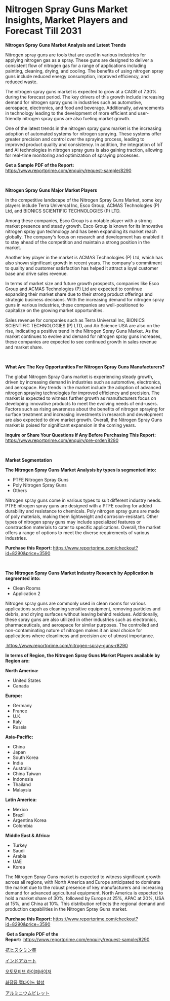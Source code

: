 <p><h1>Nitrogen Spray Guns Market Insights, Market Players and Forecast Till 2031</h1></p><p><strong>Nitrogen Spray Guns Market Analysis and Latest Trends</strong></p>
<p><p>Nitrogen spray guns are tools that are used in various industries for applying nitrogen gas as a spray. These guns are designed to deliver a consistent flow of nitrogen gas for a range of applications including painting, cleaning, drying, and cooling. The benefits of using nitrogen spray guns include reduced energy consumption, improved efficiency, and reduced waste.</p><p>The nitrogen spray guns market is expected to grow at a CAGR of 7.30% during the forecast period. The key drivers of this growth include increasing demand for nitrogen spray guns in industries such as automotive, aerospace, electronics, and food and beverage. Additionally, advancements in technology leading to the development of more efficient and user-friendly nitrogen spray guns are also fueling market growth.</p><p>One of the latest trends in the nitrogen spray guns market is the increasing adoption of automated systems for nitrogen spraying. These systems offer greater precision and control over the spraying process, leading to improved product quality and consistency. In addition, the integration of IoT and AI technologies in nitrogen spray guns is also gaining traction, allowing for real-time monitoring and optimization of spraying processes.</p></p>
<p><strong>Get a Sample PDF of the Report:&nbsp;</strong> <a href="https://www.reportprime.com/enquiry/request-sample/8290">https://www.reportprime.com/enquiry/request-sample/8290</a></p>
<p>&nbsp;</p>
<p><strong>Nitrogen Spray Guns Major Market Players</strong></p>
<p><p>In the competitive landscape of the Nitrogen Spray Guns Market, some key players include Terra Universal Inc, Esco Group, ACMAS Technologies (P) Ltd, and BIONICS SCIENTIFIC TECHNOLOGIES (P) LTD.</p><p>Among these companies, Esco Group is a notable player with a strong market presence and steady growth. Esco Group is known for its innovative nitrogen spray gun technology and has been expanding its market reach globally. The company's focus on research and development has enabled it to stay ahead of the competition and maintain a strong position in the market.</p><p>Another key player in the market is ACMAS Technologies (P) Ltd, which has also shown significant growth in recent years. The company's commitment to quality and customer satisfaction has helped it attract a loyal customer base and drive sales revenue.</p><p>In terms of market size and future growth prospects, companies like Esco Group and ACMAS Technologies (P) Ltd are expected to continue expanding their market share due to their strong product offerings and strategic business decisions. With the increasing demand for nitrogen spray guns in various industries, these companies are well-positioned to capitalize on the growing market opportunities.</p><p>Sales revenue for companies such as Terra Universal Inc, BIONICS SCIENTIFIC TECHNOLOGIES (P) LTD, and Air Science USA are also on the rise, indicating a positive trend in the Nitrogen Spray Guns Market. As the market continues to evolve and demand for nitrogen spray guns increases, these companies are expected to see continued growth in sales revenue and market share.</p></p>
<p>&nbsp;</p>
<p><strong>What Are The Key Opportunities For Nitrogen Spray Guns Manufacturers?</strong></p>
<p><p>The global Nitrogen Spray Guns market is experiencing steady growth, driven by increasing demand in industries such as automotive, electronics, and aerospace. Key trends in the market include the adoption of advanced nitrogen spraying technologies for improved efficiency and precision. The market is expected to witness further growth as manufacturers focus on developing innovative products to meet the evolving needs of end-users. Factors such as rising awareness about the benefits of nitrogen spraying for surface treatment and increasing investments in research and development are also expected to drive market growth. Overall, the Nitrogen Spray Guns market is poised for significant expansion in the coming years.</p></p>
<p><strong>Inquire or Share Your Questions If Any Before Purchasing This Report:</strong> <a href="https://www.reportprime.com/enquiry/pre-order/8290">https://www.reportprime.com/enquiry/pre-order/8290</a></p>
<p>&nbsp;</p>
<p><strong>Market Segmentation</strong></p>
<p><strong>The Nitrogen Spray Guns Market Analysis by types is segmented into:</strong></p>
<p><ul><li>PTFE Nitrogen Spray Guns</li><li>Poly Nitrogen Spray Guns</li><li>Others</li></ul></p>
<p><p>Nitrogen spray guns come in various types to suit different industry needs. PTFE nitrogen spray guns are designed with a PTFE coating for added durability and resistance to chemicals. Poly nitrogen spray guns are made of poly materials, making them lightweight and corrosion-resistant. Other types of nitrogen spray guns may include specialized features or construction materials to cater to specific applications. Overall, the market offers a range of options to meet the diverse requirements of various industries.</p></p>
<p><strong>Purchase this Report:&nbsp;</strong><a href="https://www.reportprime.com/checkout?id=8290&price=3590">https://www.reportprime.com/checkout?id=8290&price=3590</a></p>
<p>&nbsp;</p>
<p><strong>The Nitrogen Spray Guns Market Industry Research by Application is segmented into:</strong></p>
<p><ul><li>Clean Rooms</li><li>Application 2</li></ul></p>
<p><p>Nitrogen spray guns are commonly used in clean rooms for various applications such as cleaning sensitive equipment, removing particles and debris, and drying surfaces without leaving behind residues. Additionally, these spray guns are also utilized in other industries such as electronics, pharmaceuticals, and aerospace for similar purposes. The controlled and non-contaminating nature of nitrogen makes it an ideal choice for applications where cleanliness and precision are of utmost importance.</p></p>
<p><a href="https://www.reportprime.com/nitrogen-spray-guns-r8290">&nbsp;https://www.reportprime.com/nitrogen-spray-guns-r8290</a></p>
<p><strong>In terms of Region, the Nitrogen Spray Guns Market Players available by Region are:</strong></p>
<p>
    <p> <strong> North America: </strong>
        <ul>
            <li>United States</li>
            <li>Canada</li>
        </ul>
        </p> 
    <p> <strong> Europe: </strong>
        <ul>
            <li>Germany</li>
            <li>France</li>
            <li>U.K.</li>
            <li>Italy</li>
            <li>Russia</li>
        </ul>
        </p> 
    <p> <strong> Asia-Pacific: </strong>
        <ul>
            <li>China</li>
            <li>Japan</li>
            <li>South Korea</li>
            <li>India</li>
            <li>Australia</li>
            <li>China Taiwan</li>
            <li>Indonesia</li>
            <li>Thailand</li>
            <li>Malaysia</li>
        </ul>
        </p> 
    <p> <strong> Latin America: </strong>
        <ul>
            <li>Mexico</li>
            <li>Brazil</li>
            <li>Argentina Korea</li>
            <li>Colombia</li>
        </ul>
        </p> 
    <p> <strong> Middle East & Africa: </strong>
        <ul>
            <li>Turkey</li>
            <li>Saudi</li>
            <li>Arabia</li>
            <li>UAE</li>
            <li>Korea</li>
        </ul>
    </p>
    </p>
<p><p>The Nitrogen Spray Guns market is expected to witness significant growth across all regions, with North America and Europe anticipated to dominate the market due to the robust presence of key manufacturers and increasing demand for advanced agricultural equipment. North America is expected to hold a market share of 30%, followed by Europe at 25%, APAC at 20%, USA at 15%, and China at 10%. This distribution reflects the regional demand and production capabilities in the Nitrogen Spray Guns market.</p></p>
<p><strong>Purchase this Report: </strong><a href="https://www.reportprime.com/checkout?id=8290&price=3590">https://www.reportprime.com/checkout?id=8290&price=3590</a></p>
<p>&nbsp;<strong>Get a Sample PDF of the Report:&nbsp;&nbsp;</strong><a href="https://www.reportprime.com/enquiry/request-sample/8290">https://www.reportprime.com/enquiry/request-sample/8290</a></p>
<p><strong></strong></p>
<p><p><a href="https://github.com/vlcostes/Market-Research-Report-List-1/blob/main/574177922724.md">抗ヒスタミン薬</a></p><p><a href="https://medium.com/@leonardgreene1/%E5%B1%8B%E5%86%85%E3%82%AB%E3%83%BC%E3%83%88%E5%B8%82%E5%A0%B4%E3%81%AE%E3%82%A4%E3%83%B3%E3%82%B5%E3%82%A4%E3%83%88-%E5%B8%82%E5%A0%B4%E5%8B%95%E5%90%91-%E6%88%90%E9%95%B7-2024%E5%B9%B4%E3%81%8B%E3%82%892031%E5%B9%B4%E3%81%BE%E3%81%A7%E3%81%AE%E4%BA%88%E6%B8%AC-7384373a4ae9">インドアカート</a></p><p><a href="https://medium.com/@llanajer/%EC%9E%90%EB%8F%99%EC%B0%A8-%ED%95%98%EC%9D%B4%ED%8D%BC%EB%B0%94%EC%9D%B4%EC%A0%80-%EC%8B%9C%EC%9E%A5-%EC%A1%B0%EC%82%AC-%EB%B3%B4%EA%B3%A0%EC%84%9C-%EA%B7%B8-%EC%97%AD%EC%82%AC-%EB%B0%8F-2024%EB%85%84%EB%B6%80%ED%84%B0-2031%EB%85%84%EA%B9%8C%EC%A7%80%EC%9D%98-%EC%98%88%EC%B8%A1-5a1f863f686d">오토모티브 하이퍼바이저</a></p><p><a href="https://medium.com/@prestoniegand56562023/%ED%99%94%EC%9E%A5%ED%92%88-%ED%8E%A9%ED%83%80%EC%9D%B4%EB%93%9C-%ED%95%A9%EC%84%B1-%EC%8B%9C%EC%9E%A5%EC%9D%80-%EC%8B%9C%EC%9E%A5-%EC%A0%90%EC%9C%A0%EC%9C%A8-%ED%81%AC%EA%B8%B0-%EB%B0%8F-2031%EB%85%84%EA%B9%8C%EC%A7%80-%EC%98%88%EC%83%81%EB%90%9C-%EC%98%88%EC%B8%A1%EC%97%90-%EC%B4%88%EC%A0%90%EC%9D%84-%EB%A7%9E%EC%B6%94%EA%B3%A0-%EC%9E%88%EC%8A%B5%EB%8B%88%EB%8B%A4-9443179638b9">화장품 펩타이드 합성</a></p><p><a href="https://medium.com/@nyahmertz1944/%E3%82%A2%E3%83%AB%E3%83%9F%E3%83%8B%E3%82%A6%E3%83%A0%E3%83%93%E3%83%AC%E3%83%83%E3%83%88%E5%B8%82%E5%A0%B4%E8%AA%BF%E6%9F%BB%E3%83%AC%E3%83%9D%E3%83%BC%E3%83%88-%E3%81%9D%E3%81%AE%E6%AD%B4%E5%8F%B2%E3%81%A8%E4%BA%88%E6%B8%AC204%E5%B9%B4%E3%81%8B%E3%82%892031%E5%B9%B4-e1694adac7fd">アルミニウムビレット</a></p></p>